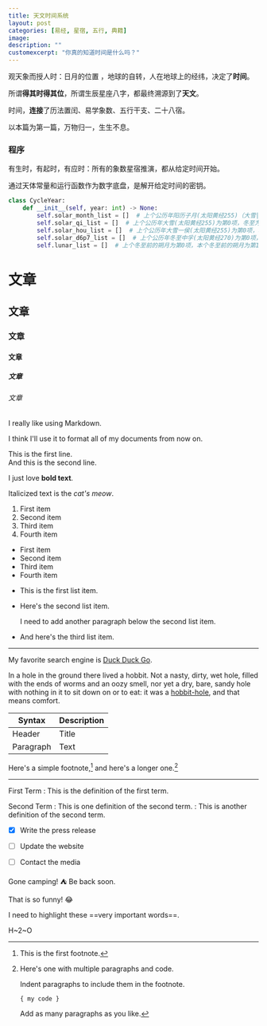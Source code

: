 ```yaml
---
title: 天文时间系统
layout: post
categories: [易经, 星宿, 五行, 典籍]
image: 
description: ""
customexcerpt: "你真的知道时间是什么吗？"
---
```


观天象而授人时：日月的位置 ，地球的自转，人在地球上的经纬，决定了**时间**。

所谓**得其时得其位**，所谓生辰星座八字，都最终溯源到了**天文**。

时间，**连接**了历法置闰、易学象数、五行干支、二十八宿。

以本篇为第一篇，万物归一，生生不息。

### 程序

有生时，有起时，有应时：所有的象数星宿推演，都从给定时间开始。

通过天体常量和运行函数作为数字底盘，是解开给定时间的密钥。

``` python
class CycleYear:
    def __init__(self, year: int) -> None:
        self.solar_month_list = []  # 上个公历年阳历子月(太阳黄经255)（大雪|冬至）为第0项，本个公历年阳历子月（大雪|冬至）为第12项
        self.solar_qi_list = []  # 上个公历年大雪(太阳黄经255)为第0项，冬至为第1项，本个公历年大雪为第24项，冬至为第25项
        self.solar_hou_list = []  # 上个公历年大雪一侯(太阳黄经255)为第0项，本个公历年大雪一侯为第72项
        self.solar_d6p7_list = []  # 上个公历年冬至中孚(太阳黄经270)为第0项，本个公历年冬至中孚为第60项
        self.lunar_list = []  # 上个冬至前的朔月为第0项，本个冬至前的朔月为第12项(无闰月)或第13项(有闰月)
```











# 文章
## 文章
### 文章
#### 文章
##### 文章
###### 文章

I really like using Markdown.

I think I'll use it to format all of my documents from now on.

This is the first line.  
And this is the second line.

I just love **bold text**.

Italicized text is the *cat's meow*.

1. First item
2. Second item
3. Third item
4. Fourth item

- First item
- Second item
- Third item
- Fourth item

* This is the first list item.
* Here's the second list item.

    I need to add another paragraph below the second list item.

* And here's the third list item.

***

My favorite search engine is [Duck Duck Go](https://duckduckgo.com "The best search engine for privacy").

In a hole in the ground there lived a hobbit. Not a nasty, dirty, wet hole, filled with the ends
of worms and an oozy smell, nor yet a dry, bare, sandy hole with nothing in it to sit down on or to
eat: it was a [hobbit-hole](https://en.wikipedia.org/wiki/Hobbit#Lifestyle "Hobbit lifestyles"), and that means comfort.


| Syntax      | Description |
| ----------- | ----------- |
| Header      | Title       |
| Paragraph   | Text        |


Here's a simple footnote,[^1] and here's a longer one.[^bignote]

[^1]: This is the first footnote.

[^bignote]: Here's one with multiple paragraphs and code.

    Indent paragraphs to include them in the footnote.

    `{ my code }`

    Add as many paragraphs as you like.
    
***
First Term
: This is the definition of the first term.

Second Term
: This is one definition of the second term.
: This is another definition of the second term.

- [x] Write the press release
- [ ] Update the website
- [ ] Contact the media


Gone camping! :tent: Be back soon.

That is so funny! :joy:

I need to highlight these ==very important words==.

H~2~O